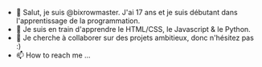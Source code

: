 - 👋 Salut, je suis @bixrowmaster. J'ai 17 ans et je suis débutant dans l'apprentissage de la programmation.
- 🌱 Je suis en train d'apprendre le HTML/CSS, le Javascript & le Python.
- 💞️ Je cherche à collaborer sur des projets ambitieux, donc n'hésitez pas :)
- 📫 How to reach me ...

<!---
bixrowmaster/bixrowmaster is a ✨ special ✨ repository because its `README.md` (this file) appears on your GitHub profile.
You can click the Preview link to take a look at your changes.
--->
